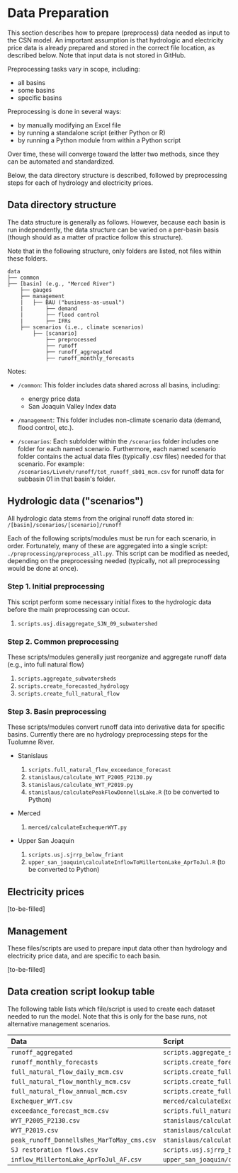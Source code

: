 # Data Preparation  
  
This section describes how to prepare (preprocess) data needed as input to the CSN model. An important assumption is that hydrologic and electricity price data is already prepared and stored in the correct file location, as described below. Note that input data is not stored in GitHub.

Preprocessing tasks vary in scope, including:

* all basins  
* some basins  
* specific basins

Preprocessing is done in several ways:

* by manually modifying an Excel file
* by running a standalone script (either Python or R)
* by running a Python module from within a Python script

Over time, these will converge toward the latter two methods, since they can be automated and standardized.

Below, the data directory structure is described, followed by preprocessing steps for each of hydrology and electricity prices.

## Data directory structure  

The data structure is generally as follows. However, because each basin is run independently, the data structure can be varied on a per-basin basis (though should as a matter of practice follow this structure).  

Note that in the following structure, only folders are listed, not files within these folders.  

```
data
├── common
├── [basin] (e.g., "Merced River")
    ├── gauges
    ├── management
    |   ├── BAU ("business-as-usual")
    |       ├── demand
    |       ├── flood control
    |       ├── IFRs
    ├── scenarios (i.e., climate scenarios)
        ├── [scanario]
            ├── preprocessed
            ├── runoff
            ├── runoff_aggregated
            ├── runoff_monthly_forecasts
 ```

Notes:

* `/common`: This folder includes data shared across all basins, including:

  * energy price data  
  * San Joaquin Valley Index data

* `/management`: This folder includes non-climate scenario data (demand, flood control, etc.).  

* `/scenarios`: Each subfolder within the `/scenarios` folder includes one folder for each named scenario. Furthermore, each named scenario folder contains the actual data files (typically .csv files) needed for that scenario. For example: `/scenarios/Livneh/runoff/tot_runoff_sb01_mcm.csv` for runoff data for subbasin 01 in that basin's folder.

## Hydrologic data ("scenarios")

All hydrologic data stems from the original runoff data stored in:  
`/[basin]/scenarios/[scenario]/runoff`

Each of the following scripts/modules must be run for each scenario, in order. Fortunately, many of these are aggregated into a single script: `./preprocessing/preprocess_all.py`. This script can be modified as needed, depending on the preprocessing needed (typically, not all preprocessing would be done at once).

### Step 1. Initial preprocessing

This script perform some necessary initial fixes to the hydrologic data before the main preprocessing can occur.

1. `scripts.usj.disaggregate_SJN_09_subwatershed`

### Step 2. Common preprocessing

These scripts/modules generally just reorganize and aggregate runoff data (e.g., into full natural flow)

1. `scripts.aggregate_subwatersheds`
1. `scripts.create_forecasted_hydrology`
1. `scripts.create_full_natural_flow`

### Step 3. Basin preprocessing

These scripts/modules convert runoff data into derivative data for specific basins. Currently there are no hydrology preprocessing steps for the Tuolumne River.

* Stanislaus

  1. `scripts.full_natural_flow_exceedance_forecast`
  1. `stanislaus/calculate_WYT_P2005_P2130.py`
  1. `stanislaus/calculate_WYT_P2019.py`
  1. `stanislaus/calculatePeakFlowDonnellsLake.R` (to be converted to Python)

* Merced

  1. `merced/calculateExchequerWYT.py`

* Upper San Joaquin

  1. `scripts.usj.sjrrp_below_friant`
  1. `upper_san_joaquin\calculateInflowToMillertonLake_AprToJul.R` (to be converted to Python)

## Electricity prices

[to-be-filled]

## Management

These files/scripts are used to prepare input data other than hydrology and electricity price data, and are specific to each basin.

[to-be-filled]

## Data creation script lookup table

The following table lists which file/script is used to create each dataset needed to run the model. Note that this is only for the base runs, not alternative management scenarios.

| Data                                       | Script                                                        |
| :----------------------------------------- | :------------------------------------------------------------ |
| `runoff_aggregated`                        | `scripts.aggregate_subwatersheds`                             |
| `runoff_monthly_forecasts`                 | `scripts.create_forecasted_hydrology`                         |
| `full_natural_flow_daily_mcm.csv`          | `scripts.create_full_natural_flow`                            |
| `full_natural_flow_monthly_mcm.csv`        | `scripts.create_full_natural_flow`                            |
| `full_natural_flow_annual_mcm.csv`         | `scripts.create_full_natural_flow`                            |
| `Exchequer_WYT.csv`                        | `merced/calculateExchequerWYT.py`                             |
| `exceedance_forecast_mcm.csv`                     | `scripts.full_natural_flow_exceedance_forecast`               |
| `WYT_P2005_P2130.csv`                      | `stanislaus/calculate_WYT_P2005_P2130.py`                     |
| `WYT_P2019.csv`                            | `stanislaus/calculate_WYT_P2019.py`                           |
| `peak_runoff_DonnellsRes_MarToMay_cms.csv` | `stanislaus/calculatePeakFlowDonnellsLake.R`                  |
| `SJ restoration flows.csv`                 | `scripts.usj.sjrrp_below_friant`                              |
| `inflow_MillertonLake_AprToJul_AF.csv`     | `upper_san_joaquin/calculateInflowToMillertonLake_AprToJul.R` |
